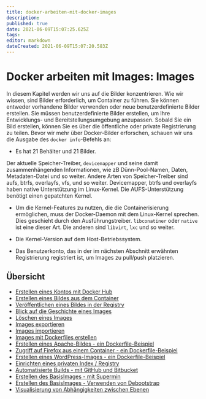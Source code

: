```yaml
---
title: docker-arbeiten-mit-docker-images
description: 
published: true
date: 2021-06-09T15:07:25.625Z
tags: 
editor: markdown
dateCreated: 2021-06-09T15:07:20.583Z
---
```


# Docker arbeiten mit Images: Images

In diesem Kapitel werden wir uns auf die Bilder konzentrieren. Wie wir wissen, sind Bilder erforderlich, um Container zu führen. Sie können entweder vorhandene Bilder verwenden oder neue benutzerdefinierte Bilder erstellen. Sie müssen benutzerdefinierte Bilder erstellen, um Ihre Entwicklungs- und Bereitstellungsumgebung anzupassen. Sobald Sie ein Bild erstellen, können Sie es über die öffentliche oder private Registrierung zu teilen. Bevor wir mehr über Docker-Bilder erforschen, schauen wir uns die Ausgabe des `docker info`-Befehls an:

* Es hat 21 Behälter und 21 Bilder.

Der aktuelle Speicher-Treiber, `devicemapper` und seine damit zusammenhängenden Informationen, wie zB Dünn-Pool-Namen, Daten, Metadaten-Datei und so weiter. Andere Arten von Speicher-Treiber sind aufs, btrfs, overlayfs, vfs, und so weiter. Devicemapper, btrfs und overlayfs haben native Unterstützung im Linux-Kernel. Die AUFS-Unterstützung benötigt einen gepatchten Kernel.

* Um die Kernel-Features zu nutzen, die die Containerisierung ermöglichen, muss der Docker-Daemon mit dem Linux-Kernel sprechen. Dies geschieht durch den Ausführungstreiber. `libconatiner` oder `native` ist eine dieser Art. Die anderen sind `libvirt`, `lxc` und so weiter.

* Die Kernel-Version auf dem Host-Betriebssystem.

* Das Benutzerkonto, das in der im nächsten Abschnitt erwähnten Registrierung registriert ist, um Images zu  pull/push platzieren.

## Übersicht

* [Erstellen eines Kontos mit Docker Hub](../docker-arbeiten-images-konto-docker-hub)
* [Erstellen eines Bildes aus dem Container](../docker-arbeiten-images-von-container)
* [Veröffentlichen eines Bildes in der Registry](../docker-arbeiten-images-veroefendlichen)
* [Blick auf die Geschichte eines Images](../docker-arbeiten-images-geschichte)
* [Löschen eines Images](../docker-arbeiten-images-loeschen)
* [Images exportieren](../docker-arbeiten-images-exportieren)
* [Images importieren](../docker-arbeiten-images-importieren)
* [Images mit Dockerfiles erstellen](../docker-arbeiten-images-dockerfiles-build)
* [Erstellen eines Apache-Bildes - ein Dockerfile-Beispiel](../docker-arbeiten-images-apache-dockerfile)
* [Zugriff auf Firefox aus einem Container - ein Dockerfile-Beispiel](../docker-arbeiten-images-firefox-example)
* [Erstellen eines WordPress-Images - ein Dockerfile-Beispiel](../docker-arbeiten-images-wordpress-example)
* [Einrichten eines privaten Index / Registry](../docker-arbeiten-images-private-registry)
* [Automatisierte Builds - mit GitHub und Bitbucket](../docker-arbeiten-images-auto-github-bitbucket)
* [Erstellen des BasisImages - mit Supermin](../docker-arbeiten-images-supermin)
* [Erstellen des BasisImages - Verwenden von Debootstrap](../docker-arbeiten-images-debootstrap)
* [Visualisierung von Abhängigkeiten zwischen Ebenen](../docker-arbeiten-images-visual-abhaengigkeiten)
